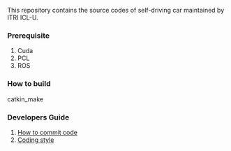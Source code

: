 This repository contains the source codes of self-driving car maintained by ITRI ICL-U.

### Prerequisite

1. Cuda
1. PCL
1. ROS

### How to build

catkin_make

### Developers Guide

1. [How to commit code](docs/commit_code.md)
1. [Coding style](docs/coding_style.md)
